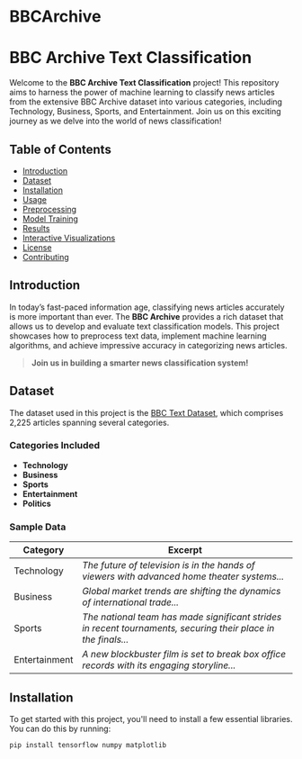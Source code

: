 # BBCArchive

# BBC Archive Text Classification

Welcome to the **BBC Archive Text Classification** project! This repository aims to harness the power of machine learning to classify news articles from the extensive BBC Archive dataset into various categories, including Technology, Business, Sports, and Entertainment. Join us on this exciting journey as we delve into the world of news classification!

## Table of Contents

- [Introduction](#introduction)
- [Dataset](#dataset)
- [Installation](#installation)
- [Usage](#usage)
- [Preprocessing](#preprocessing)
- [Model Training](#model-training)
- [Results](#results)
- [Interactive Visualizations](#interactive-visualizations)
- [License](#license)
- [Contributing](#contributing)

## Introduction

In today’s fast-paced information age, classifying news articles accurately is more important than ever. The **BBC Archive** provides a rich dataset that allows us to develop and evaluate text classification models. This project showcases how to preprocess text data, implement machine learning algorithms, and achieve impressive accuracy in categorizing news articles.

> **Join us in building a smarter news classification system!**

## Dataset

The dataset used in this project is the [BBC Text Dataset](https://www.kaggle.com/datasets/rtatman/bbc-news-articles), which comprises 2,225 articles spanning several categories. 

### Categories Included
- **Technology**
- **Business**
- **Sports**
- **Entertainment**
- **Politics**

### Sample Data

| **Category**  | **Excerpt**                                                                                                    |
|---------------|----------------------------------------------------------------------------------------------------------------|
| Technology    | *The future of television is in the hands of viewers with advanced home theater systems...*                   |
| Business      | *Global market trends are shifting the dynamics of international trade...*                                    |
| Sports        | *The national team has made significant strides in recent tournaments, securing their place in the finals...* |
| Entertainment  | *A new blockbuster film is set to break box office records with its engaging storyline...*                   |

## Installation

To get started with this project, you'll need to install a few essential libraries. You can do this by running:

```bash
pip install tensorflow numpy matplotlib
